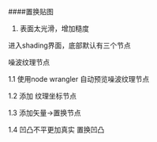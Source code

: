 ####置换贴图

1. 表面太光滑，增加糙度

进入shading界面，底部默认有三个节点

噪波纹理节点

1.1 使用node wrangler
自动预览噪波纹理节点

1.2 添加 纹理坐标节点

1.3 添加矢量->置换节点

1.4 凹凸不平更加真实 置换凹凸





